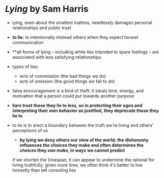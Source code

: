 # _Lying_ by Sam Harris

* lying, even about the smallest mattres, needlessly damages personal relationships and public trust

* **to lie:** to intentionally mislead others when they expect honest communication

* **all forms of lying – including white lies intended to spare feelings – are associated with less satisfying relationships

* types of lies:

  * acts of commission (the bad things we do)
  * acts of omission (the good things we fail to do)

* false encouragement is a kind of theft: it steals time, energy, and motivation that a person could put towards another purpose

* **liars trust those they lie to less, so in protecting their egos and interpreting their own behavior as justified, they deprecate those they lie to**

* to lie is to erect a boundary between the truth we're living and others' perceptions of us

  * **by lying we deny others our view of the world; the dishonesty influences the choices they make and often determines the choices they _can_ make, in ways we cannot predict**

  if we shorten the timespan, it can appear to undermine the rational for living truthfully; given more time, we often think it's better to live honestly than tell consoling lies

